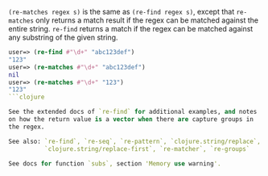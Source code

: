 `(re-matches regex s)` is the same as `(re-find regex s)`, except that
`re-matches` only returns a match result if the regex can be matched
against the entire string.  `re-find` returns a match if the regex can
be matched against any substring of the given string.

```clojure
user=> (re-find #"\d+" "abc123def")
"123"
user=> (re-matches #"\d+" "abc123def")
nil
user=> (re-matches #"\d+" "123")
"123"
```clojure

See the extended docs of `re-find` for additional examples, and notes
on how the return value is a vector when there are capture groups in
the regex.

See also: `re-find`, `re-seq`, `re-pattern`, `clojure.string/replace`,
          `clojure.string/replace-first`, `re-matcher`, `re-groups`

See docs for function `subs`, section 'Memory use warning'.
